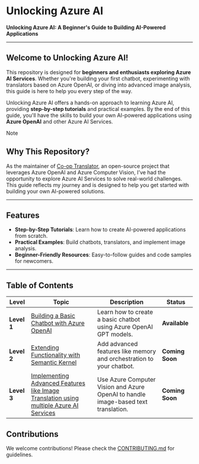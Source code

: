 # Unlocking Azure AI  

**Unlocking Azure AI: A Beginner's Guide to Building AI-Powered Applications**  

---

## Welcome to Unlocking Azure AI!

This repository is designed for **beginners and enthusiasts exploring Azure AI Services**. Whether you're building your first chatbot, experimenting with translators based on Azure OpenAI, or diving into advanced image analysis, this guide is here to help you every step of the way.

Unlocking Azure AI offers a hands-on approach to learning Azure AI, providing **step-by-step tutorials** and practical examples. By the end of this guide, you'll have the skills to build your own AI-powered applications using **Azure OpenAI** and other Azure AI Services.


> [!NOTE]
>
> ## Why This Repository?
>
> As the maintainer of [Co-op Translator](https://github.com/Azure/co-op-translator), an open-source project that leverages Azure OpenAI and Azure Computer Vision, I’ve had the opportunity to explore Azure AI Services to solve real-world challenges. This guide reflects my journey and is designed to help you get started with building your own AI-powered solutions.

---
## Features
- **Step-by-Step Tutorials**: Learn how to create AI-powered applications from scratch.
- **Practical Examples**: Build chatbots, translators, and implement image analysis.
- **Beginner-Friendly Resources**: Easy-to-follow guides and code samples for newcomers.

---

## Table of Contents

| **Level**   | **Topic**                                                       | **Description**                                                | **Status**          |
|-------------|-----------------------------------------------------------------|---------------------------------------------------------------|---------------------|
| **Level 1** | [Building a Basic Chatbot with Azure OpenAI](docs/01/building-a-basic-chatbot-with-azure-openai.md) | Learn how to create a basic chatbot using Azure OpenAI GPT models. | **Available**       |
| **Level 2** | [Extending Functionality with Semantic Kernel](docs/02/extending-chatbot-functionality-with-semantic-kernel.md) | Add advanced features like memory and orchestration to your chatbot. | **Coming Soon**     |
| **Level 3** | [Implementing Advanced Features like Image Translation using multiple Azure AI Services](docs/03/implementing-advanced-features-like-image-translation.md) | Use Azure Computer Vision and Azure OpenAI to handle image-based text translation. | **Coming Soon**     |
## Contributions
We welcome contributions! Please check the [CONTRIBUTING.md](CONTRIBUTING.md) for guidelines.